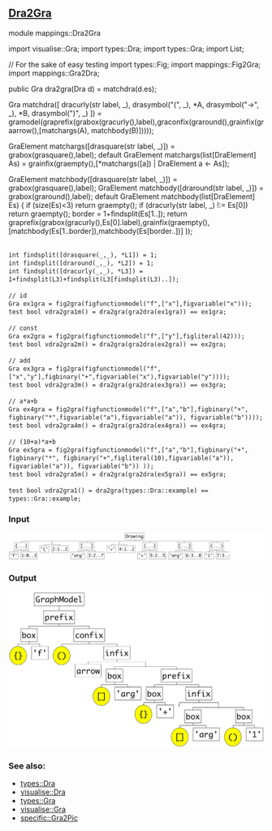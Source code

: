 ## [Dra2Gra](https://github.com/grammarware/bx-parsing/blob/master/src/mappings/Dra2Gra.rsc)

module mappings::Dra2Gra

import visualise::Gra;
import types::Dra;
import types::Gra;
import List;

// For the sake of easy testing
import types::Fig;
import mappings::Fig2Gra;
import mappings::Gra2Dra;

public Gra dra2gra(Dra d) = matchdra(d.es);

Gra matchdra([
dracurly(str label, _),
drasymbol("(", _),
*A,
drasymbol("→", _),
*B,
drasymbol(")", _)
]) =
gramodel(graprefix(grabox(gracurly(),label),graconfix(graround(),grainfix(graarrow(),[matchargs(A), matchbody(B)]))));

GraElement matchargs([drasquare(str label, _)]) = grabox(grasquare(),label);
default GraElement matchargs(list[DraElement] As) = grainfix(graempty(),[*matchargs([a]) | DraElement a <- As]);

GraElement matchbody([drasquare(str label, _)]) = grabox(grasquare(),label);
GraElement matchbody([draround(str label, _)]) = grabox(graround(),label);
default GraElement matchbody(list[DraElement] Es)
{
if (size(Es)<3) return graempty();
if (dracurly(str label, _) !:= Es[0]) return graempty();
border = 1+findsplit(Es[1..]);
return
graprefix(grabox(gracurly(),Es[0].label),grainfix(graempty(),
[matchbody(Es[1..border]),matchbody(Es[border..])]
));

```

int findsplit([drasquare(_,_), *L1]) = 1;
int findsplit([draround(_,_), *L2]) = 1;
int findsplit([dracurly(_,_), *L3]) = 1+findsplit(L3)+findsplit(L3[findsplit(L3)..]); 

// id
Gra ex1gra = fig2gra(figfunctionmodel("f",["x"],figvariable("x")));
test bool vdra2gra1m() = dra2gra(gra2dra(ex1gra)) == ex1gra;

// const
Gra ex2gra = fig2gra(figfunctionmodel("f",["y"],figliteral(42)));
test bool vdra2gra2m() = dra2gra(gra2dra(ex2gra)) == ex2gra;

// add
Gra ex3gra = fig2gra(figfunctionmodel("f",["x","y"],figbinary("+",figvariable("x"),figvariable("y"))));
test bool vdra2gra3m() = dra2gra(gra2dra(ex3gra)) == ex3gra;

// a*a+b
Gra ex4gra = fig2gra(figfunctionmodel("f",["a","b"],figbinary("+", figbinary("*",figvariable("a"),figvariable("a")), figvariable("b"))));
test bool vdra2gra4m() = dra2gra(gra2dra(ex4gra)) == ex4gra;

// (10+a)*a+b
Gra ex5gra = fig2gra(figfunctionmodel("f",["a","b"],figbinary("+", figbinary("*", figbinary("+",figliteral(10),figvariable("a")), figvariable("a")), figvariable("b")) ));
test bool vdra2gra5m() = dra2gra(gra2dra(ex5gra)) == ex5gra;

test bool vdra2gra1() = dra2gra(types::Dra::example) == types::Gra::example;
```

### Input

![Input](https://github.com/grammarware/bx-parsing/raw/master/img/Dra.png)

### Output

![Output](https://github.com/grammarware/bx-parsing/raw/master/img/Gra.png)

### See also:
* [types::Dra](https://github.com/grammarware/bx-parsing/blob/master/src/types/Dra.rsc)
* [visualise::Dra](https://github.com/grammarware/bx-parsing/blob/master/src/visualise/Dra.rsc)
* [types::Gra](https://github.com/grammarware/bx-parsing/blob/master/src/types/Gra.rsc)
* [visualise::Gra](https://github.com/grammarware/bx-parsing/blob/master/src/visualise/Gra.rsc)
* [specific::Gra2Pic](https://github.com/grammarware/bx-parsing/blob/master/src/specific/Gra2Pic.rsc)
